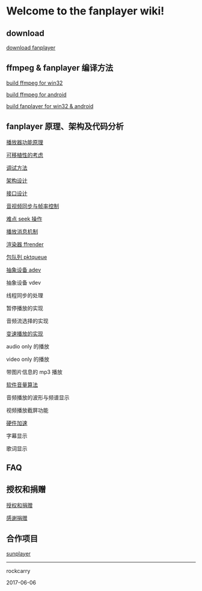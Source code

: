# Welcome to the fanplayer wiki!

## download
[download fanplayer](https://github.com/rockcarry/fanplayer/wiki/download-fanplayer-binary-files)

## ffmpeg & fanplayer 编译方法

[build ffmpeg for win32](https://github.com/rockcarry/fanplayer/wiki/build-ffmpeg-for-win32)

[build ffmpeg for android](https://github.com/rockcarry/fanplayer/wiki/build-ffmpeg-for-android)

[build fanplayer for win32 & android](https://github.com/rockcarry/fanplayer/wiki/build-fanplayer)

## fanplayer 原理、架构及代码分析

[播放器功能原理](https://github.com/rockcarry/fanplayer/wiki/播放器功能和原理)

[可移植性的考虑](https://github.com/rockcarry/fanplayer/wiki/可移植性的考虑)

[调试方法](https://github.com/rockcarry/fanplayer/wiki/调试方法)

[架构设计](https://github.com/rockcarry/fanplayer/wiki/架构设计)

[接口设计](https://github.com/rockcarry/fanplayer/wiki/接口设计)

[音视频同步与帧率控制](https://github.com/rockcarry/fanplayer/wiki/音视频同步与帧率控制)

[难点 seek 操作](https://github.com/rockcarry/fanplayer/wiki/难点-seek-操作)

[播放消息机制](https://github.com/rockcarry/fanplayer/wiki/播放消息机制)

[渲染器 ffrender](https://github.com/rockcarry/fanplayer/wiki/渲染器-ffrender)

[包队列 pktqueue](https://github.com/rockcarry/fanplayer/wiki/包队列-pktqueue)

[抽象设备 adev](https://github.com/rockcarry/fanplayer/wiki/抽象设备-adev)

抽象设备 vdev

线程同步的处理

暂停播放的实现

音频流选择的实现

[变速播放的实现](https://github.com/rockcarry/fanplayer/wiki/变速播放的实现)

audio only 的播放

video only 的播放

带图片信息的 mp3 播放

[软件音量算法](https://github.com/rockcarry/fanplayer/wiki/软件音量算法)

音频播放的波形与频谱显示

视频播放截屏功能

[硬件加速](https://github.com/rockcarry/fanplayer/wiki/硬件加速)

字幕显示

歌词显示


## FAQ

## 授权和捐赠
[授权和捐赠](https://github.com/rockcarry/fanplayer/wiki/授权和捐赠)

[感谢捐赠](https://github.com/rockcarry/fanplayer/wiki/感谢捐赠)

## 合作项目
[sunplayer](https://github.com/rockcarry/fanplayer/wiki/sunplayer)

----------
rockcarry

2017-06-06
